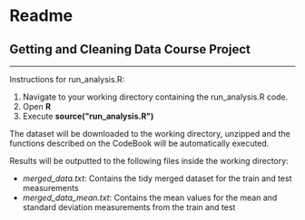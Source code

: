 # Readme
## Getting and Cleaning Data Course Project 
***

Instructions for run_analysis.R:

1. Navigate to your working directory containing the run_analysis.R code.
2. Open **R**
3. Execute **source("run_analysis.R")**

The dataset will be downloaded to the working directory, unzipped and the functions described on the CodeBook will be automatically executed.

Results will be outputted to the following files inside the working directory:

* *merged_data.txt*: Contains the tidy merged dataset for the train and test measurements
* *merged_data_mean.txt*: Contains the mean values for the mean and standard deviation measurements from the train and test